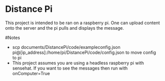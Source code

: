 # Distance Pi
This project is intended to be ran on a raspberry pi. One can upload content onto the server and the pi pulls and displays the message.


#Notes
 - scp documents/DistancePi/code/exampleconfig.json pi@[ip_address]:/home/pi/DistancePi/code/config.json to move config to pi
 - This project assumes you are using a headless raspberry pi with sensehat. If you want to see the messages then run with onComputer=True
